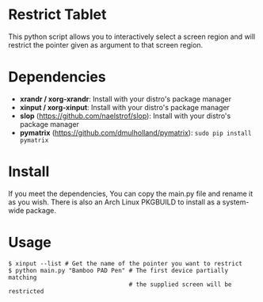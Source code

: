 # Restrict Tablet

This python script allows you to interactively select a screen region and will restrict the pointer given as argument to that screen region.

# Dependencies

- **xrandr / xorg-xrandr**: Install with your distro's package manager
- **xinput / xorg-xinput**: Install with your distro's package manager
- **slop** (https://github.com/naelstrof/slop): Install with your distro's package manager
- **pymatrix** (https://github.com/dmulholland/pymatrix): `sudo pip install pymatrix`

# Install

If you meet the dependencies, You can copy the main.py file and rename it as you wish. There is also an Arch Linux PKGBUILD to install as a system-wide package.

# Usage

```
$ xinput --list # Get the name of the pointer you want to restrict
$ python main.py "Bamboo PAD Pen" # The first device partially matching 
                                  # the supplied screen will be restricted
```

